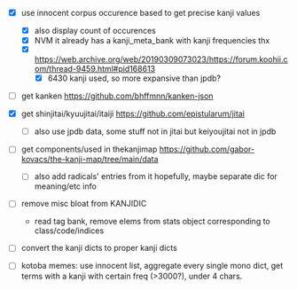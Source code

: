 <!-- - [x] if simp/trad form exist, check for presence in list and add if not
- [x] if find "used in vocab" with new kanji, add that kanji to list
  - nvm
- [x] add composed of/included in kanji (check for existence of included in kanji, fetch bigger page if necessary?)
  - nvm to included in
- [ ] check jpdb freq list for all kanji used, if not insane number just use that as base
  - nvm dont feel like it
- [ ] use thekanjimap data for thekanjimap kanji dict
- [ ] dict converter
  - [ ] limit to 10 vocab, show more link to jpdb -->


- [x] use innocent corpus occurence based to get precise kanji values
  - [x] also display count of occurences
  - [x] NVM it already has a kanji_meta_bank with kanji frequencies thx
  - [x] https://web.archive.org/web/20190309073023/https://forum.koohii.com/thread-9459.html#pid168613
    - [x] 6430 kanji used, so more expansive than jpdb?
- [ ] get kanken https://github.com/bhffmnn/kanken-json
- [x] get shinjitai/kyuujitai/itaiji https://github.com/epistularum/jitai
  - [ ] also use jpdb data, some stuff not in jitai but keiyoujitai not in jpdb
- [ ] get components/used in thekanjimap https://github.com/gabor-kovacs/the-kanji-map/tree/main/data
  - [ ] also add radicals' entries from it hopefully, maybe separate dic for meaning/etc info

- [ ] remove misc bloat from KANJIDIC
  - read tag bank, remove elems from stats object corresponding to class/code/indices

- [ ] convert the kanji dicts to proper kanji dicts

- [ ] kotoba memes: use innocent list, aggregate every single mono dict, get terms with a kanji with certain freq (>3000?), under 4 chars.